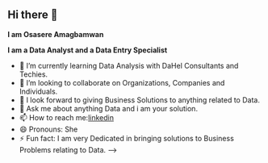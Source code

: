 ## Hi there 👋

**I am Osasere Amagbamwan**

**I am a Data Analyst and a Data Entry Specialist** 

- 🌱 I’m currently learning Data Analysis with DaHel Consultants and Techies.
- 👯 I’m looking to collaborate on Organizations, Companies and Individuals.
- 🤔 I look forward to giving Business Solutions to anything related to Data.
- 💬 Ask me about anything Data and i am your solution.
- 📫 How to reach me:[linkedin](https://www.linkedin.com/in/osasere-amagbamwan-3a5271272/)
- 😄 Pronouns: She 
- ⚡ Fun fact: I am very Dedicated in bringing solutions to Business Problems relating to Data.
-->
